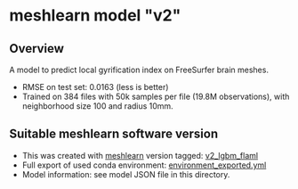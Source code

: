 # meshlearn model "v2"

## Overview

A model to predict local gyrification index on FreeSurfer brain meshes.

* RMSE on test set: 0.0163 (less is better)
* Trained on 384 files with 50k samples per file (19.8M observations), with neighborhood size 100 and radius 10mm.


## Suitable meshlearn software version

* This was created with [meshlearn](https://github.com/dfsp-spirit/meshlearn) version tagged: [v2_lgbm_flaml](https://github.com/dfsp-spirit/meshlearn/releases/tag/v2_lgbm_flaml)
* Full export of used conda environment: [environment_exported.yml](./environment_exported.yml)
* Model information: see model JSON file in this directory.
